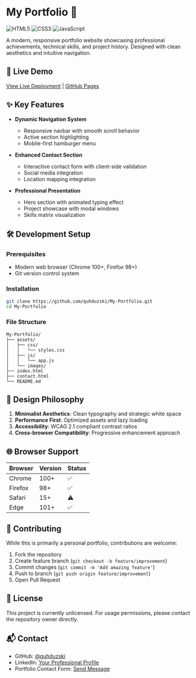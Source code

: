 # My Portfolio 🌟

![HTML5](https://img.shields.io/badge/HTML5-E34F26?style=for-the-badge&logo=html5&logoColor=white)
![CSS3](https://img.shields.io/badge/CSS3-1572B6?style=for-the-badge&logo=css3&logoColor=white)
![JavaScript](https://img.shields.io/badge/JavaScript-F7DF1E?style=for-the-badge&logo=javascript&logoColor=black)

A modern, responsive portfolio website showcasing professional achievements, technical skills, and project history. Designed with clean aesthetics and intuitive navigation.

## 🚀 Live Demo

[View Live Deployment](https://your-portfolio-domain.com) | [GitHub Pages](https://quhduzski.github.io/My-Portfolio/)

## ✨ Key Features

- **Dynamic Navigation System**

  - Responsive navbar with smooth scroll behavior
  - Active section highlighting
  - Mobile-first hamburger menu

- **Enhanced Contact Section**

  - Interactive contact form with client-side validation
  - Social media integration
  - Location mapping integration

- **Professional Presentation**
  - Hero section with animated typing effect
  - Project showcase with modal windows
  - Skills matrix visualization

## 🛠️ Development Setup

### Prerequisites

- Modern web browser (Chrome 100+, Firefox 98+)
- Git version control system

### Installation

```bash
git clone https://github.com/quhduzski/My-Portfolio.git
cd My-Portfolio
```

### File Structure

```
My-Portfolio/
├── assets/
│   ├── css/
│   │   └── styles.css
│   ├── js/
│   │   └── app.js
│   └── images/
├── index.html
├── contact.html
└── README.md
```

## 🎨 Design Philosophy

1. **Minimalist Aesthetics**: Clean typography and strategic white space
2. **Performance First**: Optimized assets and lazy loading
3. **Accessibility**: WCAG 2.1 compliant contrast ratios
4. **Cross-browser Compatibility**: Progressive enhancement approach

## 🌐 Browser Support

| Browser | Version | Status |
| ------- | ------- | ------ |
| Chrome  | 100+    | ✅     |
| Firefox | 98+     | ✅     |
| Safari  | 15+     | ⚠️     |
| Edge    | 101+    | ✅     |

## 🤝 Contributing

While this is primarily a personal portfolio, contributions are welcome:

1. Fork the repository
2. Create feature branch (`git checkout -b feature/improvement`)
3. Commit changes (`git commit -m 'Add amazing feature'`)
4. Push to branch (`git push origin feature/improvement`)
5. Open Pull Request

## 📜 License

This project is currently unlicensed. For usage permissions, please contact the repository owner directly.

## 📬 Contact

- GitHub: [@quhduzski](https://github.com/quhduzski)
- LinkedIn: [Your Professional Profile](https://linkedin.com/in/yourprofile)
- Portfolio Contact Form: [Send Message](https://your-portfolio-domain.com/contact)
